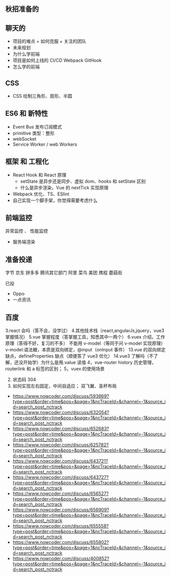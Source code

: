 ## 秋招准备的
## 聊天的

- 项目的难点 + 如何克服 + 关注的团队
- 未来规划
- 为什么学前端
- 项目是如何上线的 CI/CD Webpack GitHook
- 怎么学的前端

## CSS

- CSS 绘制三角形、扇形、半圆

## ES6 和 新特性

- Event Bus 发布订阅模式
- primitive 类型：整形
- webSocket
- Service Worker / web Workers

## 框架 和 工程化

- React Hook 和 React 原理
  - setState 是异步还是同步、虚拟 dom、hooks 和 setState 区别
  - 什么是异步渲染，Vue 的 nextTick 实现原理
- Webpack 优化、TS、ESlint
- 自己实现一个脚手架，你觉得需要考虑什么

## 前端监控

异常监控 、 性能监控

- 服务端渲染

## 准备投递

字节
京东
拼多多
腾讯其它部门
阿里 菜鸟
美团
携程
蘑菇街

已投

- Oppo
- 一点资讯

## 百度

3.react 会吗（答不会，没学过） 4.其他技术栈（react,angularJs,jquery，vue3 掌握情况）
5.vue 掌握程度（答掌握工具，知悉其中一两个）
6.vuex 介绍，工作原理（答得不好，复习的不多）
不能用 v-model（等同于问 v-model 实现原理）
v-model:语法糖，本质是双向绑定，@input（onInput 事件）
13.vue 的双向绑定缺点，defineProperties 缺点（顺便答了 vue3 优化）
14.vue3 了解吗（不了解，还没开始学）为什么是用.value 读值
4，vue-router history 历史管理，routerlink 和 a 标签的区别；
5，vuex 的使用场景

2.  状态码 304
3.  如何实现左右固定，中间自适应； 双飞翼、圣杯布局

- https://www.nowcoder.com/discuss/593869?type=post&order=time&pos=&page=1&ncTraceId=&channel=-1&source_id=search_post_nctrack
- https://www.nowcoder.com/discuss/632054?type=post&order=time&pos=&page=1&ncTraceId=&channel=-1&source_id=search_post_nctrack
- https://www.nowcoder.com/discuss/652683?type=post&order=time&pos=&page=1&ncTraceId=&channel=-1&source_id=search_post_nctrack
- https://www.nowcoder.com/discuss/625782?type=post&order=time&pos=&page=1&ncTraceId=&channel=-1&source_id=search_post_nctrack
- https://www.nowcoder.com/discuss/643721?type=post&order=time&pos=&page=1&ncTraceId=&channel=-1&source_id=search_post_nctrack
- https://www.nowcoder.com/discuss/643727?type=post&order=time&pos=&page=1&ncTraceId=&channel=-1&source_id=search_post_nctrack
- https://www.nowcoder.com/discuss/656527?type=post&order=time&pos=&page=1&ncTraceId=&channel=-1&source_id=search_post_nctrack
- https://www.nowcoder.com/discuss/656909?type=post&order=time&pos=&page=1&ncTraceId=&channel=-1&source_id=search_post_nctrack
- https://www.nowcoder.com/discuss/655558?type=post&order=time&pos=&page=1&ncTraceId=&channel=-1&source_id=search_post_nctrack
- https://www.nowcoder.com/discuss/655802?type=post&order=time&pos=&page=1&ncTraceId=&channel=-1&source_id=search_post_nctrack
- https://www.nowcoder.com/discuss/400852?type=post&order=time&pos=&page=1&ncTraceId=&channel=-1&source_id=search_post_nctrack
